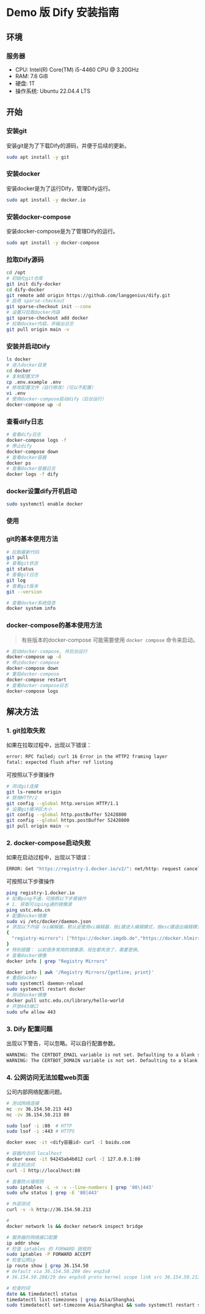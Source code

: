 # Demo 版 Dify 安装指南

## 环境

### 服务器

- CPU: Intel(R) Core(TM) i5-4460  CPU @ 3.20GHz
- RAM: 7.6 GiB
- 硬盘: 1T
- 操作系统: Ubuntu 22.04.4 LTS

## 开始

### 安装git
安装git是为了下载Dify的源码，并便于后续的更新。
```bash
sudo apt install -y git
```

### 安装docker
安装docker是为了运行Dify，管理Dify运行。
```bash
sudo apt install -y docker.io
```

### 安装docker-compose
安装docker-compose是为了管理Dify的运行。
```bash
sudo apt install -y docker-compose
```
### 拉取Dify源码

```bash
cd /opt
# 初始化git仓库
git init dify-docker
cd dify-docker
git remote add origin https://github.com/langgenius/dify.git
# 启用 sparse-checkout
git sparse-checkout init --cone
# 设置只拉取docker内容
git sparse-checkout add docker
# 拉取docker内容，并输出日志
git pull origin main -v
```

### 安装并启动Dify

```bash
ls docker
# 进入docker目录
cd docker
# 复制配置文件
cp .env.example .env
# 修改配置文件（自行修改）（可以不配置）
vi .env
# 使用docker-compose启动dify（后台运行）
docker-compose up -d
```

### 查看dify日志

```bash
# 查看dify日志
docker-compose logs -f
# 停止dify
docker-compose down
# 查看docker容器
docker ps
# 查看docker容器日志
docker logs -f dify
```

### docker设置dify开机启动

```bash
sudo systemctl enable docker
``` 

###  使用

### git的基本使用方法
```bash
# 拉取最新代码
git pull
# 查看git状态
git status
# 查看git日志
git log
# 查看git版本
git --version
```

```bash
# 查看docker系统信息
docker system info
```

### docker-compose的基本使用方法
> 有些版本的docker-compose 可能需要使用 `docker compose` 命令来启动。
```bash
# 启动docker-compose, 并后台运行
docker-compose up -d
# 停止docker-compose
docker-compose down
# 重启docker-compose
docker-compose restart
# 查看docker-compose日志
docker-compose logs
```


## 解决方法

### 1. git拉取失败

如果在拉取过程中，出现以下错误：

```bash
error: RPC failed; curl 16 Error in the HTTP2 framing layer
fatal: expected flush after ref listing
```
可按照以下步骤操作
```bash
# 测试git连接
git ls-remote origin
# 禁用HTTP/2
git config --global http.version HTTP/1.1
# 设置git缓冲区大小
git config --global http.postBuffer 52428800
git config --global https.postBuffer 52428800
git pull origin main -v
```

### 2. docker-compose启动失败

如果在启动过程中，出现以下错误：

```bash
ERROR: Get "https://registry-1.docker.io/v2/": net/http: request canceled while waiting for connection (Client.Timeout exceeded while awaiting headers)
```
可按照以下步骤操作
```bash
ping registry-1.docker.io 
# 如果ping不通，可按照以下步骤操作
# 1. 获取可以ping通的镜像源
ping ustc.edu.cn 
# 配置docker镜像
sudo vi /etc/docker/daemon.json
# 添加以下内容（vi编辑器，默认会使用vi编辑器，按i键进入编辑模式，按esc键退出编辑模式，按:wq键保存并退出）
{
  "registry-mirrors": ["https://docker.imgdb.de","https://docker.hlmirror.com"]
}
# 特别提醒： 以前很多常用的镜像源，现在都失效了，需要更换。
# 查看docker镜像
docker info | grep "Registry Mirrors"

docker info | awk '/Registry Mirrors/{getline; print}'
# 重启docker
sudo systemctl daemon-reload
sudo systemctl restart docker
# 测试docker镜像
docker pull ustc.edu.cn/library/hello-world
# 开放443端口
sudo ufw allow 443
```

### 3. Dify 配置问题

出现以下警告，可以忽略。可以自行配置参数。

```bash
WARNING: The CERTBOT_EMAIL variable is not set. Defaulting to a blank string.
WARNING: The CERTBOT_DOMAIN variable is not set. Defaulting to a blank string.
```

### 4. 公网访问无法加载web页面

公司内部网络配置问题。

```bash
# 测试网络连接
nc -zv 36.154.50.213 443
nc -zv 36.154.50.213 80

sudo lsof -i :80  # HTTP
sudo lsof -i :443 # HTTPS

docker exec -it <dify容器id> curl -I baidu.com

# 容器内访问 localhost
docker exec -it 94245ab4b012 curl -I 127.0.0.1:80
# 宿主机访问
curl -I http://localhost:80

# 查看防火墙规则
sudo iptables -L -n -v --line-numbers | grep '80\|443'
sudo ufw status | grep -E '80|443'

# 外部测试
curl -v -k http://36.154.50.213

# 
docker network ls && docker network inspect bridge

# 服务器的网络接口配置
ip addr show
# 检查 iptables 的 FORWARD 链规则
sudo iptables -P FORWARD ACCEPT
# 检查公网ip
ip route show | grep 36.154.50
# default via 36.154.50.209 dev enp3s0 
# 36.154.50.208/29 dev enp3s0 proto kernel scope link src 36.154.50.213 

# 检查时间
date && timedatectl status
timedatectl list-timezones | grep Asia/Shanghai
sudo timedatectl set-timezone Asia/Shanghai && sudo systemctl restart systemd-timesyncd && timedatectl status

```



